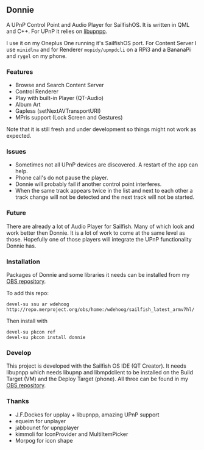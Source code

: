 ## Donnie

A UPnP Control Point and Audio Player for SailfishOS. It is written in QML and C++. For UPnP it relies on [libupnpp](https://github.com/medoc92/libupnpp).

I use it on my Oneplus One running it's SailfishOS port. For Content Server I use `minidlna` and for Renderer `mopidy/upmpdcli` on a RPi3 and a BananaPi and `rygel` on my phone.


### Features
  * Browse and Search Content Server
  * Control Renderer
  * Play with built-in Player (QT-Audio)
  * Album Art
  * Gapless (setNextAVTransportURI)
  * MPris support (Lock Screen and Gestures)

Note that it is still fresh and under development so things might not work as expected.

### Issues
  * Sometimes not all UPnP devices are discovered. A restart of the app can help.
  * Phone call's do not pause the player.
  * Donnie will probably fail if another control point interferes.
  * When the same track appears twice in the list and next to each other a
    track change will not be detected and the next track will not be started.

### Future
There are already a lot of Audio Player for Sailfish. Many of which look and work better then Donnie. It is a lot of work to come at the same level as those. Hopefully  one of those players will integrate the UPnP functionality Donnie has.


### Installation
Packages of Donnie and some libraries it needs can be installed from my [OBS repository]( http://repo.merproject.org/obs/home:/wdehoog/sailfish_latest_armv7hl/).

To add this repo:

```
devel-su ssu ar wdehoog http://repo.merproject.org/obs/home:/wdehoog/sailfish_latest_armv7hl/
```

Then install with

```
devel-su pkcon ref
devel-su pkcon install donnie
```

### Develop
This project is developed with the Sailfish OS IDE (QT Creator). It needs libupnpp which needs libupnp and libmpdclient to be installed on the Build Target (VM) and the Deploy Target (phone). All three can be found in my [OBS repository]( http://repo.merproject.org/obs/home:/wdehoog/sailfish_latest_armv7hl/).



### Thanks
  * J.F.Dockes for upplay + libupnpp, amazing UPnP support 
  * equeim for unplayer
  * jabbounet for upnpplayer 
  * kimmoli for IconProvider and MultiItemPicker
  * Morpog for icon shape
